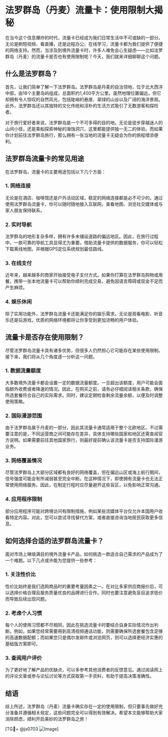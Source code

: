 # 法罗群岛（丹麦）流量卡：使用限制大揭秘

在当今这个信息爆炸的时代，流量卡已经成为我们日常生活中不可或缺的一部分。无论是刷短视频、看直播，还是远程办公、在线学习，流量卡都为我们提供了便捷的网络支持。然而，当涉及到境外流量卡时，许多人难免会心生疑虑——比如法罗群岛（丹麦）的流量卡是否也有使用限制呢？今天，我们就来详细聊聊这个问题。

## 什么是法罗群岛？

首先，让我们简单了解一下法罗群岛。法罗群岛是丹麦的自治领地，位于北大西洋中部，由18个主要岛屿组成，总面积约1,400平方公里。虽然地理位置偏远，但它却拥有令人惊叹的自然风光，包括陡峭的悬崖、翠绿的山谷以及广阔的海洋景观。此外，法罗群岛还以其独特的文化传统和淳朴的生活方式吸引了无数游客和探险者。

对于旅行爱好者来说，法罗群岛是一个不可多得的目的地。无论是徒步穿越迷人的山间小径，还是乘船探索神秘的海蚀洞穴，这里都能提供独一无二的体验。而如果你计划前往法罗群岛旅行，那么拥有一张当地的流量卡无疑会为你的旅程增添便利。

## 法罗群岛流量卡的常见用途

在法罗群岛，流量卡的主要用途包括以下几个方面：

### 1. 网络连接
无论是在酒店、咖啡馆还是户外活动区域，稳定的网络连接都是必不可少的。通过使用法罗群岛流量卡，你可以随时随地接入互联网，查看地图、浏览社交媒体或与家人朋友保持联系。

### 2. 实时导航
法罗群岛的地形复杂多样，拥有许多未铺设道路的偏远地区。因此，在旅行过程中，一款可靠的导航工具显得尤为重要。借助流量卡提供的数据服务，你可以轻松下载离线地图，并根据GPS定位系统规划最佳路线。

### 3. 在线支付
近年来，越来越多的商家开始接受电子支付方式。如果你打算在法罗群岛购物或用餐，携带一张本地流量卡可以帮助你顺利完成交易，避免因语言障碍或现金不足而产生麻烦。

### 4. 娱乐休闲
除了实用功能外，法罗群岛流量卡还能满足你的娱乐需求。无论是观看电影、听音乐还是玩游戏，优质的网络环境都将让你享受到更加流畅的用户体验。

## 流量卡是否存在使用限制？

尽管法罗群岛流量卡具有诸多优势，但很多人仍然担心它可能存在某些使用限制。接下来，我们将从几个角度逐一分析这一问题。

### 1. 数据流量额度
大多数境外流量卡都会设置一定的数据流量额度。一旦超出该额度，用户可能会面临额外收费或者降速的情况。因此，在购买之前，请务必仔细阅读相关条款，确保所选套餐符合自己的实际需求。同时，建议定期检查剩余流量余额，以便及时调整使用策略。

### 2. 国际漫游范围
由于法罗群岛属于丹麦的一部分，因此其流量卡通常适用于整个北欧地区。不过需要注意的是，不同运营商之间可能存在差异，具体支持哪些国家和地区还需查阅官方说明。如果需要前往其他国家旅行，则最好提前确认该流量卡是否支持国际漫游业务。

### 3. 网络覆盖情况
尽管法罗群岛上大部分区域都有良好的网络覆盖，但在偏远山区或海上航行期间，信号强度可能会有所减弱甚至完全中断。在这种情况下，即使拥有流量卡也无法正常使用网络服务。因此，在制定行程时应尽量避开这些盲区，以免影响正常沟通。

### 4. 应用程序限制
部分应用程序可能对跨境访问有限制措施，例如某些流媒体平台仅允许本国用户收看特定内容。对此，您可以尝试寻找替代方案，或者直接咨询当地居民获取更多信息。

## 如何选择合适的法罗群岛流量卡？

面对市场上琳琅满目的境外流量卡产品，如何挑选一款适合自己需求的产品成为了一个难题。以下几点或许能为您提供一些参考：

### 1. 关注性价比
性价比始终是我们选购商品时的重要考量因素之一。在对比多家供应商报价后，可以选择价格合理且服务质量优良的品牌进行合作。同时也要注意避免盲目追求低价而导致后续出现问题。

### 2. 考虑个人习惯
每个人的使用习惯都不尽相同，因此在挑选流量卡时要结合自身实际情况作出判断。例如，如果您经常需要用到高清视频通话功能，则需要确保所选套餐包含足够的高速数据配额；而如果您只是偶尔发邮件或浏览网页，则可以选择更经济实惠的基础版方案即可。

### 3. 查阅用户评价
为了更好地了解产品的优缺点，可以多参考其他消费者的反馈意见。通过阅读网上的评论文章或参与论坛讨论等方式获取第一手资料，有助于提高决策准确性。

## 结语

综上所述，法罗群岛（丹麦）流量卡确实存在一定的使用限制，但只要事先做好充分准备并遵循相关规定，这些问题完全可以得到有效解决。希望本文能够帮助大家消除顾虑，顺利开启美妙的法罗群岛之旅！

[TG💪+ @jx0703 ![Image](https://github.com/user-attachments/assets/dbca1d08-cadb-493c-b0ec-ad6f7a83f270)]